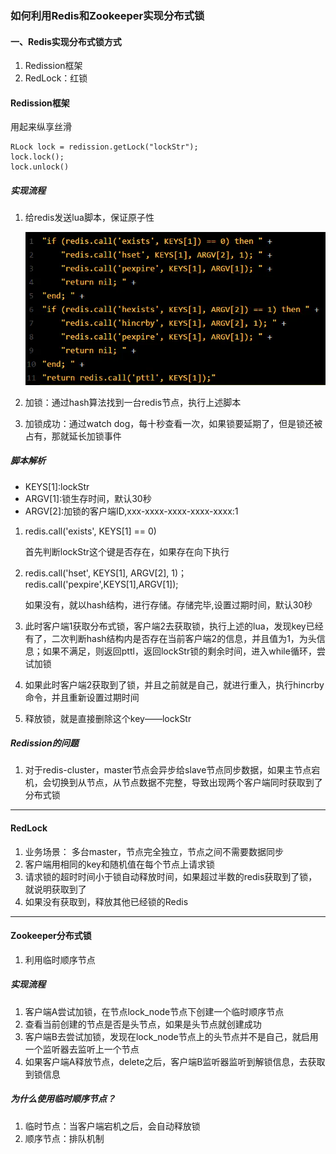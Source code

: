 ### 如何利用Redis和Zookeeper实现分布式锁

#### 一、Redis实现分布式锁方式
1. Redission框架
2. RedLock：红锁

#### Redission框架

用起来纵享丝滑
```
RLock lock = redission.getLock("lockStr");
lock.lock();
lock.unlock()
```

##### 实现流程
1. 给redis发送lua脚本，保证原子性
  
    <img src="../img/分布式锁/Redission.png">

2. 加锁：通过hash算法找到一台redis节点，执行上述脚本

3. 加锁成功：通过watch dog，每十秒查看一次，如果锁要延期了，但是锁还被占有，那就延长加锁事件

##### 脚本解析
- KEYS[1]:lockStr
- ARGV[1]:锁生存时间，默认30秒
- ARGV[2]:加锁的客户端ID,xxx-xxxx-xxxx-xxxx-xxxx:1
1. redis.call('exists', KEYS[1] == 0) 

    首先判断lockStr这个键是否存在，如果存在向下执行
2. redis.call('hset', KEYS[1], ARGV[2], 1)；redis.call('pexpire',KEYS[1],ARGV[1]);
    
    如果没有，就以hash结构，进行存储。存储完毕,设置过期时间，默认30秒
    
3. 此时客户端1获取分布式锁，客户端2去获取锁，执行上述的lua，发现key已经有了，二次判断hash结构内是否存在当前客户端2的信息，并且值为1，为头信息；如果不满足，则返回pttl，返回lockStr锁的剩余时间，进入while循环，尝试加锁

4. 如果此时客户端2获取到了锁，并且之前就是自己，就进行重入，执行hincrby命令，并且重新设置过期时间
    
5. 释放锁，就是直接删除这个key——lockStr

##### Redission的问题

1. 对于redis-cluster，master节点会异步给slave节点同步数据，如果主节点宕机，会切换到从节点，从节点数据不完整，导致出现两个客户端同时获取到了分布式锁

***
#### RedLock

1. 业务场景： 多台master，节点完全独立，节点之间不需要数据同步
2. 客户端用相同的key和随机值在每个节点上请求锁
3. 请求锁的超时时间小于锁自动释放时间，如果超过半数的redis获取到了锁，就说明获取到了
4. 如果没有获取到，释放其他已经锁的Redis

***
#### Zookeeper分布式锁
1. 利用临时顺序节点

##### 实现流程
1. 客户端A尝试加锁，在节点lock_node节点下创建一个临时顺序节点
2. 查看当前创建的节点是否是头节点，如果是头节点就创建成功
3. 客户端B去尝试加锁，发现在lock_node节点上的头节点并不是自己，就启用一个监听器去监听上一个节点
4. 如果客户端A释放节点，delete之后，客户端B监听器监听到解锁信息，去获取到锁信息

##### 为什么使用临时顺序节点？
1. 临时节点：当客户端宕机之后，会自动释放锁
2. 顺序节点：排队机制



 
